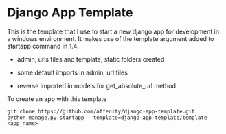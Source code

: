 Django App Template
========================

This is the template that I use to start a new django app for development in a windows environment. It makes use of the template argument added to startapp command in 1.4.

* admin, urls files and template, static folders created

* some default imports in admin, url files

* reverse imported in models for get_absolute_url method

To create an app with this template

```
git clone https://github.com/affenity/django-app-template.git
python manage.py startapp --template=django-app-template/template <app_name>
```

